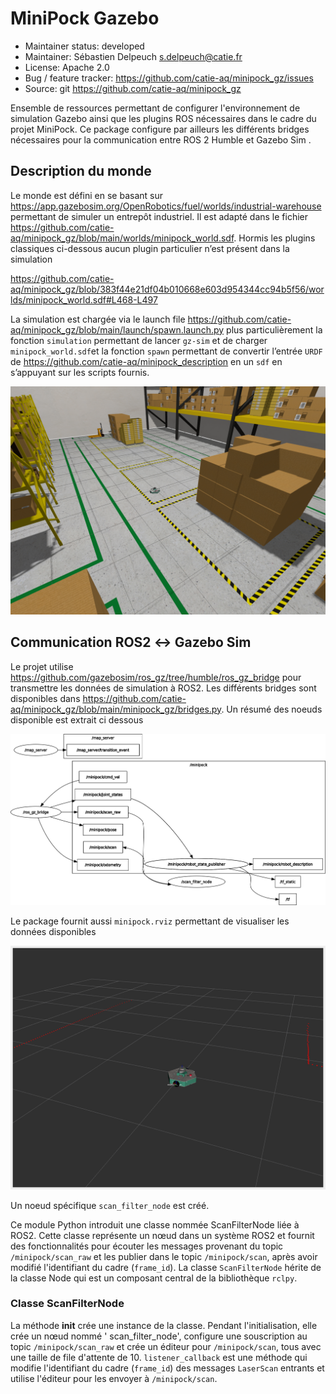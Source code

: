 # MiniPock Gazebo

- Maintainer status: developed
- Maintainer: Sébastien Delpeuch [s.delpeuch@catie.fr](mailto:s.delpeuch@catie.fr)
- License: Apache 2.0
- Bug / feature tracker: https://github.com/catie-aq/minipock_gz/issues
- Source: git https://github.com/catie-aq/minipock_gz

Ensemble de ressources permettant de configurer l'environnement de simulation Gazebo ainsi que les plugins ROS
nécessaires dans le cadre du projet MiniPock.
Ce package configure par ailleurs les différents bridges nécessaires pour la communication entre ROS 2 Humble et Gazebo
Sim .

## Description du monde

Le monde est défini en se basant sur https://app.gazebosim.org/OpenRobotics/fuel/worlds/industrial-warehouse permettant
de simuler un entrepôt industriel. Il est adapté dans le
fichier https://github.com/catie-aq/minipock_gz/blob/main/worlds/minipock_world.sdf. Hormis les plugins classiques
ci-dessous aucun plugin particulier n’est présent dans la simulation

https://github.com/catie-aq/minipock_gz/blob/383f44e21df04b010668e603d954344cc94b5f56/worlds/minipock_world.sdf#L468-L497

La simulation est chargée via le launch file https://github.com/catie-aq/minipock_gz/blob/main/launch/spawn.launch.py
plus particulièrement la fonction `simulation` permettant de lancer `gz-sim` et de charger `minipock_world.sdf`et la
fonction `spawn` permettant de convertir l’entrée `URDF` de https://github.com/catie-aq/minipock_description en un `sdf`
en s’appuyant sur les scripts fournis.

![world.png](world.png)

## Communication ROS2 ↔ Gazebo Sim

Le projet utilise https://github.com/gazebosim/ros_gz/tree/humble/ros_gz_bridge pour transmettre les données de
simulation à ROS2. Les différents bridges sont disponibles
dans https://github.com/catie-aq/minipock_gz/blob/main/minipock_gz/bridges.py. Un résumé des noeuds disponible est
extrait ci dessous

![rosgraph.png](rosgraph.png)

Le package fournit aussi `minipock.rviz` permettant de visualiser les données disponibles

![Untitled](rviz.png)

Un noeud spécifique `scan_filter_node` est créé.

Ce module Python introduit une classe nommée ScanFilterNode liée à ROS2. Cette classe représente un nœud dans un système
ROS2 et fournit des fonctionnalités pour écouter les messages provenant du topic `/minipock/scan_raw` et les publier
dans le topic `/minipock/scan`, après avoir modifié l'identifiant du cadre (`frame_id`).
La classe `ScanFilterNode` hérite de la classe Node qui est un composant central de la bibliothèque `rclpy`.

### Classe ScanFilterNode

La méthode **init** crée une instance de la classe. Pendant l'initialisation, elle crée un nœud nommé '
scan_filter_node', configure une souscription au topic `/minipock/scan_raw` et crée un éditeur pour `/minipock/scan`,
tous avec une taille de file d'attente de 10.
`listener_callback` est une méthode qui modifie l'identifiant du cadre (`frame_id`) des messages `LaserScan` entrants et
utilise l'éditeur pour les envoyer à `/minipock/scan`.